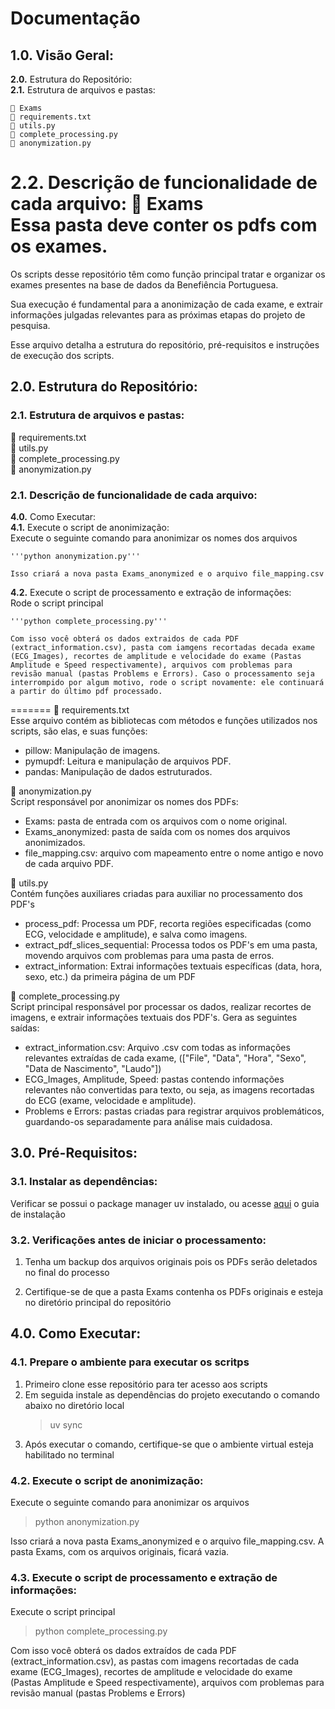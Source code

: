 # Documentação

## 1.0. Visão Geral:

**2.0.** Estrutura do Repositório:   
  **2.1.** Estrutura de arquivos e pastas: 
  
    📁 Exams 
    📁 requirements.txt    
    📁 utils.py  
    📁 complete_processing.py  
    📁 anonymization.py  

  **2.2.** Descrição de funcionalidade de cada arquivo: 
    📁 Exams  
         Essa pasta deve conter os pdfs com os exames.
=======

Os scripts desse repositório têm como função principal tratar e organizar os exames presentes na base de dados da Benefiência Portuguesa.

Sua execução é fundamental para a anonimização de cada exame, e extrair informações julgadas relevantes para as próximas etapas do projeto de pesquisa.

Esse arquivo detalha a estrutura do repositório, pré-requisitos e instruções de execução dos scripts.

## 2.0. Estrutura do Repositório:

### 2.1. Estrutura de arquivos e pastas:

📁 requirements.txt  
📁 utils.py  
📁 complete_processing.py  
📁 anonymization.py  

 
### 2.1. Descrição de funcionalidade de cada arquivo:

**4.0.** Como Executar:  
  **4.1.** Execute o script de anonimização:  
    Execute o seguinte comando para anonimizar os nomes dos arquivos  

    '''python anonymization.py'''  
    
    Isso criará a nova pasta Exams_anonymized e o arquivo file_mapping.csv  
  **4.2.** Execute o script de processamento e extração de informações:  
    Rode o script principal  
    
    '''python complete_processing.py'''   
    
    Com isso você obterá os dados extraidos de cada PDF (extract_information.csv), pasta com iamgens recortadas decada exame (ECG_Images), recortes de amplitude e velocidade do exame (Pastas Amplitude e Speed respectivamente), arquivos com problemas para revisão manual (pastas Problems e Errors). Caso o processamento seja interrompido por algum motivo, rode o script novamente: ele continuará a partir do último pdf processado.
    
=======
📁 requirements.txt  
Esse arquivo contém as bibliotecas com métodos e funções utilizados nos scripts, são elas, e suas funções:
- pillow: Manipulação de imagens.
- pymupdf: Leitura e manipulação de arquivos PDF.
- pandas: Manipulação de dados estruturados.

📁 anonymization.py  
Script responsável por anonimizar os nomes dos PDFs:
- Exams: pasta de entrada com os arquivos com o nome original.
- Exams_anonymized: pasta de saída com os nomes dos arquivos anonimizados.
- file_mapping.csv: arquivo com mapeamento entre o nome antigo e novo de cada arquivo PDF.    

📁 utils.py  
Contém funções auxiliares criadas para auxiliar no processamento dos PDF's
- process_pdf: Processa um PDF, recorta regiões especificadas (como ECG, velocidade e amplitude), e salva como imagens.
- extract_pdf_slices_sequential: Processa todos os PDF's em uma pasta, movendo arquivos com problemas para uma pasta de erros.
- extract_information: Extrai informações textuais específicas (data, hora, sexo, etc.) da primeira página de um PDF    
  
📁 complete_processing.py  
Script principal responsável por processar os dados, realizar recortes de imagens, e extrair informações textuais dos PDF's.
Gera as seguintes saídas:
- extract_information.csv: Arquivo .csv com todas as informações relevantes extraídas de cada exame, (["File", "Data", "Hora", "Sexo", "Data de Nascimento", "Laudo"])
- ECG_Images, Amplitude, Speed: pastas contendo informações relevantes não convertidas para texto, ou seja, as imagens recortadas do ECG (exame, velocidade e amplitude).
- Problems e Errors: pastas criadas para registrar arquivos problemáticos, guardando-os separadamente para análise mais cuidadosa.  
  
## 3.0. Pré-Requisitos:

### 3.1. Instalar as dependências:
Verificar se possui o package manager uv instalado, ou acesse [aqui](https://docs.astral.sh/uv/getting-started/installation/) o guia de instalação

### 3.2. Verificações antes de iniciar o processamento:
1. Tenha um backup dos arquivos originais pois os PDFs serão deletados no final do processo

2. Certifique-se de que a pasta Exams contenha os PDFs originais e esteja no diretório principal do repositório

## 4.0. Como Executar:

### 4.1. Prepare o ambiente para executar os scritps
1. Primeiro clone esse repositório para ter acesso aos scripts
2. Em seguida instale as dependências do projeto executando o comando abaixo no diretório local
   > uv sync
3. Após executar o comando, certifique-se que o ambiente virtual esteja habilitado no terminal

### 4.2. Execute o script de anonimização:

Execute o seguinte comando para anonimizar os arquivos

> python anonymization.py

Isso criará a nova pasta Exams_anonymized e o arquivo file_mapping.csv. A pasta Exams, com os arquivos originais, ficará vazia.


### 4.3. Execute o script de processamento e extração de informações:
   Execute o script principal

> python complete_processing.py

Com isso você obterá os dados extraídos de cada PDF (extract_information.csv), as pastas com imagens recortadas de cada exame (ECG_Images), recortes de amplitude e velocidade do exame (Pastas Amplitude e Speed respectivamente), arquivos com problemas para revisão manual (pastas Problems e Errors)





            
